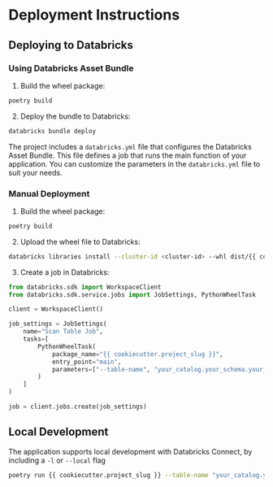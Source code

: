 # Deployment Instructions

## Deploying to Databricks

### Using Databricks Asset Bundle

1. Build the wheel package:

```bash
poetry build
```

2. Deploy the bundle to Databricks:

```bash
databricks bundle deploy
```

The project includes a `databricks.yml` file that configures the Databricks Asset Bundle. This file defines a job that runs the main function of your application. You can customize the parameters in the `databricks.yml` file to suit your needs.

### Manual Deployment

1. Build the wheel package:

```bash
poetry build
```

2. Upload the wheel file to Databricks:

```bash
databricks libraries install --cluster-id <cluster-id> --whl dist/{{ cookiecutter.project_slug }}-0.1.0-py3-none-any.whl
```

3. Create a job in Databricks:

```python
from databricks.sdk import WorkspaceClient
from databricks.sdk.service.jobs import JobSettings, PythonWheelTask

client = WorkspaceClient()

job_settings = JobSettings(
    name="Scan Table Job",
    tasks=[
        PythonWheelTask(
            package_name="{{ cookiecutter.project_slug }}",
            entry_point="main",
            parameters=["--table-name", "your_catalog.your_schema.your_table"]
        )
    ]
)

job = client.jobs.create(job_settings)
```

## Local Development

The application supports local development with Databricks Connect, by including a `-l` or `--local` flag

```bash
poetry run {{ cookiecutter.project_slug }} --table-name "your_catalog.your_schema.your_table" -l
```